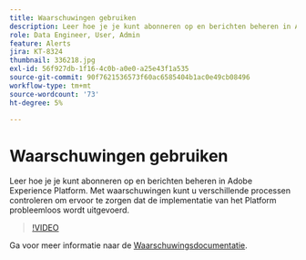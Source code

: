 ```yaml
---
title: Waarschuwingen gebruiken
description: Leer hoe je je kunt abonneren op en berichten beheren in Adobe Experience Platform. Met waarschuwingen kunt u verschillende processen controleren om ervoor te zorgen dat de implementatie van het Platform probleemloos wordt uitgevoerd.
role: Data Engineer, User, Admin
feature: Alerts
jira: KT-8324
thumbnail: 336218.jpg
exl-id: 56f927db-1f16-4c0b-a0e0-a25e43f1a535
source-git-commit: 90f7621536573f60ac6585404b1ac0e49cb08496
workflow-type: tm+mt
source-wordcount: '73'
ht-degree: 5%

---
```


# Waarschuwingen gebruiken

Leer hoe je je kunt abonneren op en berichten beheren in Adobe Experience Platform. Met waarschuwingen kunt u verschillende processen controleren om ervoor te zorgen dat de implementatie van het Platform probleemloos wordt uitgevoerd.

>[!VIDEO](https://video.tv.adobe.com/v/336218?quality=12&learn=on)

Ga voor meer informatie naar de [Waarschuwingsdocumentatie](https://experienceleague.adobe.com/docs/experience-platform/observability/alerts/overview.html).